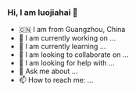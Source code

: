 ### Hi, I am luojiahai 👋

- 🇨🇳 I am from Guangzhou, China
- 🔭 I am currently working on ...
- 🌱 I am currently learning ...
- 👯 I am looking to collaborate on ...
- 🤔 I am looking for help with ...
- 💬 Ask me about ...
- 📫 How to reach me: ...

<!--
**luojiahai/luojiahai** is a ✨ _special_ ✨ repository because its `README.md` (this file) appears on your GitHub profile.

Here are some ideas to get you started:

- 🔭 I’m currently working on ...
- 🌱 I’m currently learning ...
- 👯 I’m looking to collaborate on ...
- 🤔 I’m looking for help with ...
- 💬 Ask me about ...
- 📫 How to reach me: ...
- 😄 Pronouns: ...
- ⚡ Fun fact: ...
-->
